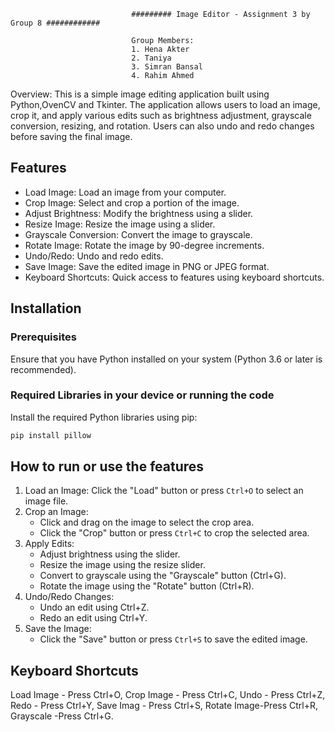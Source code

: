                                ######### Image Editor - Assignment 3 by Group 8 ############

                               Group Members:
                               1. Hena Akter
                               2. Taniya
                               3. Simran Bansal
                               4. Rahim Ahmed
Overview:
This is a simple image editing application built using Python,OvenCV and Tkinter. The application allows users to load an image, crop it, and apply various edits such as brightness adjustment, grayscale conversion, resizing, and rotation. Users can also undo and redo changes before saving the final image.

## Features
- Load Image: Load an image from your computer.
- Crop Image: Select and crop a portion of the image.
- Adjust Brightness: Modify the brightness using a slider.
- Resize Image: Resize the image using a slider.
- Grayscale Conversion: Convert the image to grayscale.
- Rotate Image: Rotate the image by 90-degree increments.
- Undo/Redo: Undo and redo edits.
- Save Image: Save the edited image in PNG or JPEG format.
- Keyboard Shortcuts: Quick access to features using keyboard shortcuts.

## Installation
### Prerequisites
Ensure that you have Python installed on your system (Python 3.6 or later is recommended).

### Required Libraries in your device or running the code
Install the required Python libraries using pip:
```bash
pip install pillow
```

## How to run or use the features
1. Load an Image: Click the "Load" button or press `Ctrl+O` to select an image file.
2. Crop an Image:
   - Click and drag on the image to select the crop area.
   - Click the "Crop" button or press `Ctrl+C` to crop the selected area.
3. Apply Edits:
   - Adjust brightness using the slider.
   - Resize the image using the resize slider.
   - Convert to grayscale using the "Grayscale" button (Ctrl+G).
   - Rotate the image using the "Rotate" button (Ctrl+R).
4. Undo/Redo Changes:
   - Undo an edit using Ctrl+Z.
   - Redo an edit using Ctrl+Y.
5. Save the Image:
   - Click the "Save" button or press `Ctrl+S` to save the edited image.

## Keyboard Shortcuts
 Load Image - Press Ctrl+O,
 Crop Image - Press Ctrl+C,
 Undo       - Press Ctrl+Z,
 Redo       - Press Ctrl+Y,
 Save Imag  - Press Ctrl+S,
 Rotate Image-Press Ctrl+R,
 Grayscale   -Press Ctrl+G.



